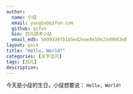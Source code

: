 ```yaml
---
author:
  name: 小绽
  email: yangbo@qifun.com
  github: qifun
  bio: 岂凡技术小站
  email_md5: 50993397b1b5ed2eae8e50e25d9663e8 
layout: post
title: "Hello, World!"
categories: [关于岂凡]
tags: [岂凡]
description:
---
```


今天是小绽的生日。小绽想要说：
`Hello, World!`